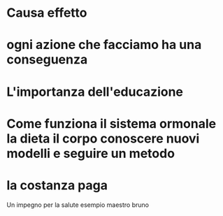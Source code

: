 
# Causa effetto 


# ogni azione che facciamo ha una conseguenza 

# L'importanza dell'educazione

# Come funziona il sistema ormonale la dieta il corpo conoscere nuovi modelli e seguire un metodo 

# la costanza paga

Un impegno per la salute esempio maestro bruno 




<!--stackedit_data:
eyJoaXN0b3J5IjpbLTczMzA5NjM5LDExNTg0NjY4NDBdfQ==
-->
